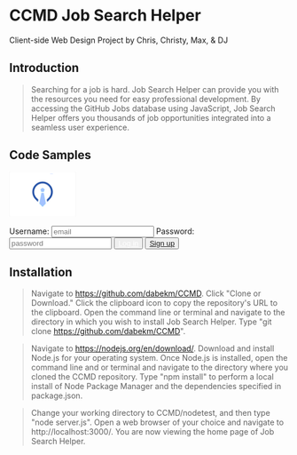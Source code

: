 # CCMD Job Search Helper
Client-side Web Design Project by Chris, Christy, Max, &amp; DJ

## Introduction

> Searching for a job is hard. Job Search Helper can provide you with the resources you need for easy professional development. By accessing the GitHub Jobs database using JavaScript, Job Search Helper offers you thousands of job opportunities integrated into a seamless user experience. 

## Code Samples

> <section class="login">
<a href="index.html"><img src="./assets/images/tie.png" height=80 width=120></a>
<form onkeypress="return event.keyCode != 12">
            Username: <input type="email" name="username" id="email_field" placeholder="email"> 
            Password: <input type="password" id="password_field" name="password" placeholder="password">
        <button type="button" id="login-btn" onclick="login()">
        <a href="" style="color:#fff">Log in</a>        
        </button>
	<button class="signup">
	    <a href="SignUp.html">Sign up</a>
	</button>
	</form>
</section>

## Installation

> Navigate to https://github.com/dabekm/CCMD. Click "Clone or Download." Click the clipboard icon to copy the repository's URL to the clipboard. Open the command line or terminal and navigate to the directory in which you wish to install Job Search Helper. Type "git clone https://github.com/dabekm/CCMD". 

> Navigate to https://nodejs.org/en/download/. Download and install Node.js for your operating system. Once Node.js is installed, open the command line and or terminal and navigate to the directory where you cloned the CCMD repository. Type "npm install" to perform a local install of Node Package Manager and the dependencies specified in package.json. 

> Change your working directory to CCMD/nodetest, and then type "node server.js". Open a web browser of your choice and navigate to http://localhost:3000/. You are now viewing the home page of Job Search Helper. 
